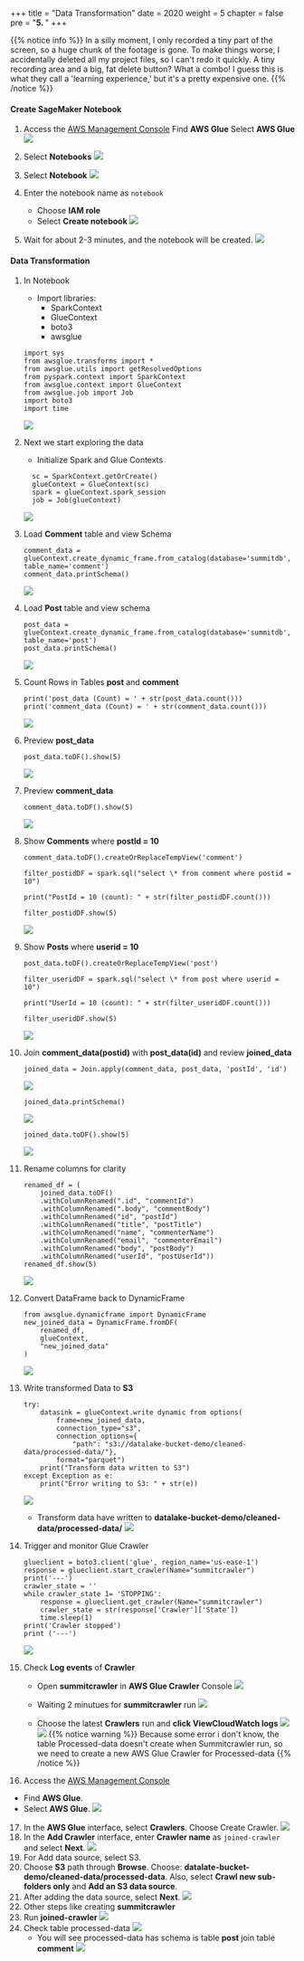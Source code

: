+++
title = "Data Transformation"
date = 2020
weight = 5
chapter = false
pre = "<b>5. </b>"
+++

{{% notice info %}}
In a silly moment, I only recorded a tiny part of the screen, so a huge chunk of the footage is gone. To make things worse, I accidentally deleted all my project files, so I can't redo it quickly. A tiny recording area and a big, fat delete button? What a combo! I guess this is what they call a 'learning experience,' but it's a pretty expensive one.
{{% /notice %}}

#### Create SageMaker Notebook

1. Access the [AWS Management Console](https://us-east-1.console.aws.amazon.com/console/home?region=us-east-1)
   Find **AWS Glue**
   Select **AWS Glue**
   ![](/images/4/1/1.png)
2. Select **Notebooks**
   ![](/images/5/2.png)
3. Select **Notebook**
   ![](/images/5/3.png)
4. Enter the notebook name as `notebook`

   - Choose **IAM role**
   - Select **Create notebook**
     ![](/images/5/4.png)

5. Wait for about 2-3 minutes, and the notebook will be created.
   ![](/images/5/5.png)

#### Data Transformation

1.  In Notebook

    - Import libraries:
      - SparkContext
      - GlueContext
      - boto3
      - awsglue

    ```
    import sys
    from awsglue.transforms import *
    from awsglue.utils import getResolvedOptions
    from pyspark.context import SparkContext
    from awsglue.context import GlueContext
    from awsglue.job import Job
    import boto3
    import time
    ```

    ![](/images/5/0.png)

2.  Next we start exploring the data

    - Initialize Spark and Glue Contexts

    ```
      sc = SparkContext.getOrCreate()
      glueContext = GlueContext(sc)
      spark = glueContext.spark_session
      job = Job(glueContext)
    ```

    ![](/images/5/6.png)

3.  Load **Comment** table and view Schema

    ```
    comment_data = glueContext.create_dynamic_frame.from_catalog(database='summitdb', table_name='comment')
    comment_data.printSchema()
    ```

    ![](/images/5/7.png)

4.  Load **Post** table and view schema

    ```
    post_data = glueContext.create_dynamic_frame.from_catalog(database='summitdb', table_name='post')
    post_data.printSchema()
    ```

    ![](/images/5/8.png)

5.  Count Rows in Tables **post** and **comment**

    ```
    print('post_data (Count) = ' + str(post_data.count()))
    print('comment_data (Count) = ' + str(comment_data.count()))
    ```

    ![](/images/5/9.png)

6.  Preview **post_data**

    ```
    post_data.toDF().show(5)
    ```

    ![](/images/5/9.1.png)

7.  Preview **comment_data**

    ```
    comment_data.toDF().show(5)
    ```

    ![](/images/5/9.2.png)

8.  Show **Comments** where **postId = 10**

    ```
    comment_data.toDF().createOrReplaceTempView('comment')

    filter_postidDF = spark.sql("select \* from comment where postid = 10")

    print("PostId = 10 (count): " + str(filter_postidDF.count()))

    filter_postidDF.show(5)
    ```

    ![](/images/5/10.png)

9.  Show **Posts** where **userid = 10**

    ```
    post_data.toDF().createOrReplaceTempView('post')

    filter_useridDF = spark.sql("select \* from post where userid = 10")

    print("UserId = 10 (count): " + str(filter_useridDF.count()))

    filter_useridDF.show(5)
    ```

    ![](/images/5/1.png)

10. Join **comment_data(postid)** with **post_data(id)** and review **joined_data**

    ```
    joined_data = Join.apply(comment_data, post_data, 'postId', 'id')
    ```

    ![](/images/5/11.png)

    ```
    joined_data.printSchema()
    ```

    ![](/images/5/12.png)

    ```
    joined_data.toDF().show(5)
    ```

    ![](/images/5/13.png)

11. Rename columns for clarity

    ```
    renamed_df = (
        joined_data.toDF()
        .withColumnRenamed(".id", "commentId")
        .withColumnRenamed(".body", "commentBody")
        .withColumnRenamed("id", "postId")
        .withColumnRenamed("title", "postTitle")
        .withColumnRenamed("name", "commenterName")
        .withColumnRenamed("email", "commenterEmail")
        .withColumnRenamed("body", "postBody")
        .withColumnRenamed("userId", "postUserId"))
    renamed_df.show(5)
    ```

    ![](/images/5/14.png)

12. Convert DataFrame back to DynamicFrame

    ```
    from awsglue.dynamicframe import DynamicFrame
    new_joined_data = DynamicFrame.fromDF(
        renamed_df,
        glueContext,
        "new_joined_data"
    )
    ```

    ![](/images/5/15.png)

13. Write transformed Data to **S3**

    ```
    try:
        datasink = glueContext.write dynamic from options(
            frame=new_joined_data,
            connection_type="s3",
            connection_options={
                "path": "s3://datalake-bucket-demo/cleaned-data/processed-data/"},
            format="parquet")
        print("Transform data written to S3")
    except Exception as e:
        print("Error writing to S3: " + str(e))
    ```

    ![](/images/5/16.png)

    - Transform data have written to **datalake-bucket-demo/cleaned-data/processed-data/**
      ![](/images/5/17.png)

14. Trigger and monitor Glue Crawler

    ```
    glueclient = boto3.client('glue', region_name='us-ease-1')
    response = glueclient.start_crawler(Name="summitcrawler")
    print('---')
    crawler_state = ''
    while crawler_state 1= 'STOPPING':
        response = glueclient.get_crawler(Name="summitcrawler")
        crawler_state = str(response['Crawler']['State'])
        time.sleep(1)
    print('Crawler stopped')
    print ('---')
    ```

    ![](/images/5/18.png)

15. Check **Log events** of **Crawler**

    - Open **summitcrawler** in **AWS Glue Crawler** Console
      ![](/images/5/19.png)
    - Waiting 2 minutues for **summitcrawler** run
      ![](/images/5/21.png)

    - Choose the latest **Crawlers** run and **click ViewCloudWatch logs**
      ![](/images/5/20.png)
      ![](/images/5/22.png)
      {{% notice warning %}}
      Because some error i don't know, the table Processed-data doesn't create when Summitcrawler run, so we need to create a new AWS Glue Crawler for Processed-data
      {{% /notice %}}

16. Access the [AWS Management Console](https://us-east-1.console.aws.amazon.com/console/home?region=us-east-1)

- Find **AWS Glue**.
- Select **AWS Glue**.
  ![](/images/4/1/1.png)

17. In the **AWS Glue** interface, select **Crawlers**.
    Choose Create Crawler.
    ![](/images/4/1/2.png)
18. In the **Add Crawler** interface, enter **Crawler name** as `joined-crawler` and select **Next**.
    ![](/images/5/23.png)
19. For Add data source, select S3.
20. Choose **S3** path through **Browse**. Choose: **datalate-bucket-demo/cleaned-data/processed-data**. Also, select **Crawl new sub-folders only** and **Add an S3 data source**.
21. After adding the data source, select **Next**.
    ![](/images/5/24.png)
22. Other steps like creating **summitcrawler**
23. Run **joined-crawler**
    ![](/images/5/25.png)
24. Check table processed-data
    ![](/images/5/26.png)
    - You will see processed-data has schema is table **post** join table **comment**
      ![](/images/5/27.png)

